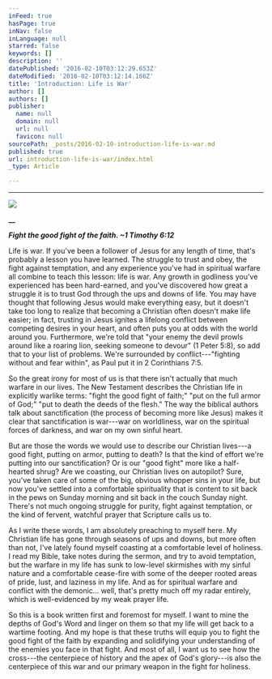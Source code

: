 ```yaml
---
inFeed: true
hasPage: true
inNav: false
inLanguage: null
starred: false
keywords: []
description: ''
datePublished: '2016-02-10T03:12:29.653Z'
dateModified: '2016-02-10T03:12:14.166Z'
title: 'Introduction: Life is War'
author: []
authors: []
publisher:
  name: null
  domain: null
  url: null
  favicon: null
sourcePath: _posts/2016-02-10-introduction-life-is-war.md
published: true
url: introduction-life-is-war/index.html
_type: Article

---
```

****
![](https://the-grid-user-content.s3-us-west-2.amazonaws.com/c532aa17-36cf-4a4d-bd29-9efb70275422.jpg)

**__**

**_Fight the good fight of the
faith. ~1 Timothy 6:12_**

Life is war. If you've been
a follower of Jesus for any length of time, that's probably a lesson you have
learned. The struggle to trust and obey, the fight against temptation, and any
experience you've had in spiritual warfare all combine to teach this lesson:
life is war. Any growth in godliness you've experienced has been hard-earned,
and you've discovered how great a struggle it is to trust God through the ups
and downs of life. You may have thought that following Jesus would make
everything easy, but it doesn't take too long to realize that becoming a
Christian often doesn't make life easier; in fact, trusting in Jesus ignites a
lifelong conflict between competing desires in your heart, and often puts you
at odds with the world around you. Furthermore, we're told that "your enemy the
devil prowls around like a roaring lion, seeking someone to devour" (1 Peter
5:8), so add that to your list of problems. We're surrounded by
conflict---"fighting without and fear within", as Paul put it in 2 Corinthians
7:5\.

So the great irony for most
of us is that there isn't actually that much warfare in our lives. The New
Testament describes the Christian life in explicitly warlike terms: "fight the
good fight of faith;" "put on the full armor of God;" "put to death the deeds
of the flesh." The way the biblical authors talk about sanctification (the
process of becoming more like Jesus) makes it clear that sanctification is
war---war on worldliness, war on the spiritual forces of darkness, and war on my
own sinful heart.

But are those the words we
would use to describe our Christian lives---a good fight, putting on armor,
putting to death? Is that the kind of effort we're putting into our
sanctification? Or is our "good fight" more like a half-hearted shrug? Are we
coasting, our Christian lives on autopilot? Sure, you've taken care of some of
the big, obvious whopper sins in your life, but now you've settled into a
comfortable spirituality that is content to sit back in the pews on Sunday
morning and sit back in the couch Sunday night. There's not much ongoing
struggle for purity, fight against temptation, or the kind of fervent, watchful
prayer that Scripture calls us to.

As I write these words, I
am absolutely preaching to myself here. My Christian life has gone through
seasons of ups and downs, but more often than not, I've lately found myself
coasting at a comfortable level of holiness. I read my Bible, take notes during
the sermon, and try to avoid temptation, but the warfare in my life has sunk to
low-level skirmishes with my sinful nature and a comfortable cease-fire with
some of the deeper rooted areas of pride, lust, and laziness in my life. And as
for spiritual warfare and conflict with the demonic... well, that's pretty much
off my radar entirely, which is well-evidenced by my weak prayer life.

So this is a book written
first and foremost for myself. I want to mine the depths of God's Word and
linger on them so that my life will get back to a wartime footing. And my hope
is that these truths will equip you to fight the good fight of the faith by
expanding and solidifying your understanding of the enemies you face in that
fight. And most of all, I want us to see how the cross---the centerpiece of
history and the apex of God's glory---is also the centerpiece of this war and our
primary weapon in the fight for holiness.